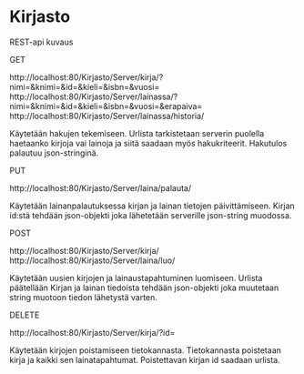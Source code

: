 # Kirjasto

REST-api kuvaus


GET

http://localhost:80/Kirjasto/Server/kirja/?nimi=&knimi=&id=&kieli=&isbn=&vuosi=
http://localhost:80/Kirjasto/Server/lainassa/?nimi=&knimi=&id=&kieli=&isbn=&vuosi=&erapaiva=
http://localhost:80/Kirjasto/Server/lainassa/historia/

Käytetään hakujen tekemiseen. Urlista tarkistetaan serverin puolella haetaanko kirjoja vai lainoja ja siitä saadaan myös hakukriteerit.
Hakutulos palautuu json-stringinä.


PUT

http://localhost:80/Kirjasto/Server/laina/palauta/

Käytetään lainanpalautuksessa kirjan ja lainan tietojen päivittämiseen. 
Kirjan id:stä tehdään json-objekti joka lähetetään serverille json-string muodossa. 


POST

http://localhost:80/Kirjasto/Server/kirja/
http://localhost:80/Kirjasto/Server/laina/luo/

Käytetään uusien kirjojen ja lainaustapahtuminen luomiseen. Urlista päätellään 
Kirjan ja lainan tiedoista tehdään json-objekti joka muutetaan string muotoon tiedon lähetystä varten. 


DELETE

http://localhost:80/Kirjasto/Server/kirja/?id=

Käytetään kirjojen poistamiseen tietokannasta. Tietokannasta poistetaan kirja ja kaikki sen lainatapahtumat.
Poistettavan kirjan id saadaan urlista. 
